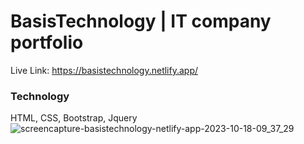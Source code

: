 # BasisTechnology | IT company portfolio

Live Link: https://basistechnology.netlify.app/

### Technology
HTML, CSS, Bootstrap, Jquery
![screencapture-basistechnology-netlify-app-2023-10-18-09_37_29](https://github.com/mostafizar-rahman/BasisTechnology/assets/93414878/bcb2bafe-477a-4576-8ea2-08ff6ddd4022)
